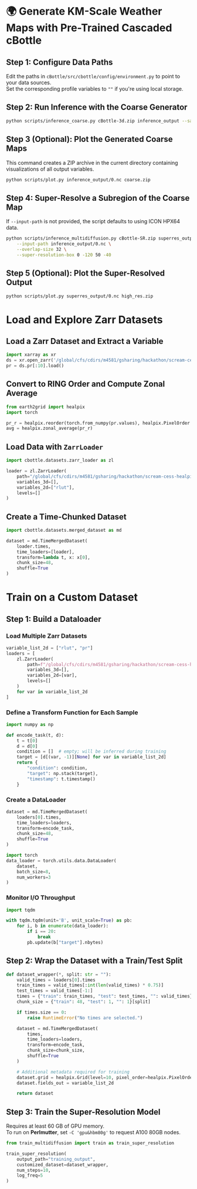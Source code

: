 # 🌍 Generate KM-Scale Weather Maps with Pre-Trained Cascaded cBottle

## Step 1: Configure Data Paths

Edit the paths in `cBottle/src/cbottle/config/environment.py` to point to your data sources.  
Set the corresponding profile variables to `""` if you're using local storage.


## Step 2: Run Inference with the Coarse Generator

```bash
python scripts/inference_coarse.py cBottle-3d.zip inference_output --sample.min_samples 1
```


## Step 3 (Optional): Plot the Generated Coarse Maps

This command creates a ZIP archive in the current directory containing visualizations of all output variables.

```bash
python scripts/plot.py inference_output/0.nc coarse.zip
```


## Step 4: Super-Resolve a Subregion of the Coarse Map

If `--input-path` is not provided, the script defaults to using ICON HPX64 data.

```bash
python scripts/inference_multidiffusion.py cBottle-SR.zip superres_output \
    --input-path inference_output/0.nc \
    --overlap-size 32 \
    --super-resolution-box 0 -120 50 -40
```


## Step 5 (Optional): Plot the Super-Resolved Output

```bash
python scripts/plot.py superres_output/0.nc high_res.zip
```


# Load and Explore Zarr Datasets

## Load a Zarr Dataset and Extract a Variable

```python
import xarray as xr
ds = xr.open_zarr('/global/cfs/cdirs/m4581/gsharing/hackathon/scream-cess-healpix/scream2D_hrly_pr_hp10_v7.zarr')
pr = ds.pr[:10].load()
```

## Convert to RING Order and Compute Zonal Average

```python
from earth2grid import healpix
import torch

pr_r = healpix.reorder(torch.from_numpy(pr.values), healpix.PixelOrder.NEST, healpix.PixelOrder.RING)
avg = healpix.zonal_average(pr_r)
```

## Load Data with `ZarrLoader`

```python
import cbottle.datasets.zarr_loader as zl

loader = zl.ZarrLoader(
    path="/global/cfs/cdirs/m4581/gsharing/hackathon/scream-cess-healpix/scream2D_hrly_rlut_hp10_v7.zarr",
    variables_3d=[],
    variables_2d=["rlut"],
    levels=[]
)
```

## Create a Time-Chunked Dataset

```python
import cbottle.datasets.merged_dataset as md

dataset = md.TimeMergedDataset(
    loader.times,
    time_loaders=[loader],
    transform=lambda t, x: x[0],
    chunk_size=48,
    shuffle=True
)
```


# Train on a Custom Dataset

## Step 1: Build a Dataloader

### Load Multiple Zarr Datasets

```python
variable_list_2d = ["rlut", "pr"]
loaders = [
    zl.ZarrLoader(
        path=f"/global/cfs/cdirs/m4581/gsharing/hackathon/scream-cess-healpix/scream2D_hrly_{var}_hp10_v7.zarr",
        variables_3d=[],
        variables_2d=[var],
        levels=[]
    )
    for var in variable_list_2d
]
```

### Define a Transform Function for Each Sample

```python
import numpy as np

def encode_task(t, d):
    t = t[0]
    d = d[0]
    condition = []  # empty; will be inferred during training
    target = [d[(var, -1)][None] for var in variable_list_2d]
    return {
        "condition": condition,
        "target": np.stack(target),
        "timestamp": t.timestamp()
    }
```

### Create a DataLoader

```python
dataset = md.TimeMergedDataset(
    loaders[0].times,
    time_loaders=loaders,
    transform=encode_task,
    chunk_size=48,
    shuffle=True
)

import torch
data_loader = torch.utils.data.DataLoader(
    dataset,
    batch_size=8,
    num_workers=3
)
```

### Monitor I/O Throughput

```python
import tqdm

with tqdm.tqdm(unit='B', unit_scale=True) as pb:
    for i, b in enumerate(data_loader):
        if i == 20:
            break
        pb.update(b["target"].nbytes)
```


## Step 2: Wrap the Dataset with a Train/Test Split

```python
def dataset_wrapper(*, split: str = ""):
    valid_times = loaders[0].times
    train_times = valid_times[:int(len(valid_times) * 0.75)]
    test_times = valid_times[-1:]
    times = {"train": train_times, "test": test_times, "": valid_times}[split]
    chunk_size = {"train": 48, "test": 1, "": 1}[split]

    if times.size == 0:
        raise RuntimeError("No times are selected.")

    dataset = md.TimeMergedDataset(
        times,
        time_loaders=loaders,
        transform=encode_task,
        chunk_size=chunk_size,
        shuffle=True
    )

    # Additional metadata required for training
    dataset.grid = healpix.Grid(level=10, pixel_order=healpix.PixelOrder.NEST)
    dataset.fields_out = variable_list_2d

    return dataset
```


## Step 3: Train the Super-Resolution Model

Requires at least 60 GB of GPU memory.  
To run on **Perlmutter**, set `-C 'gpu&hbm80g'` to request A100 80GB nodes.

```python
from train_multidiffusion import train as train_super_resolution

train_super_resolution(
    output_path="training_output",
    customized_dataset=dataset_wrapper,
    num_steps=10,
    log_freq=5
)
```
